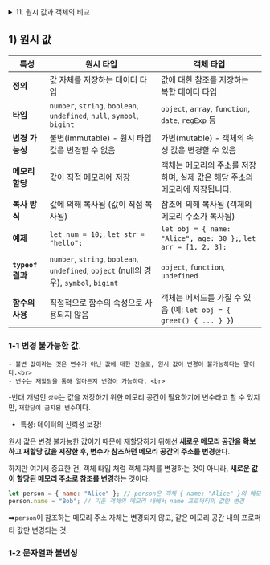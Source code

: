 <details>
<summary> 11. 원시 값과 객체의 비교</summary>

- 11.1 [원시 값](#원시값)
- 11.2 [객체](#객체)
</details>

## 1) 원시 값

| **특성**          | **원시 타입**                                                                 | **객체 타입**                                                                            |
|-------------------|--------------------------------------------------------------------------------|-----------------------------------------------------------------------------------------|
| **정의**          | 값 자체를 저장하는 데이터 타입                                                     | 값에 대한 참조를 저장하는 복합 데이터 타입                                               |
| **타입**          | `number`, `string`, `boolean`, `undefined`, `null`, `symbol`, `bigint`         | `object`, `array`, `function`, `date`, `regExp` 등                                       |
| **변경 가능성**   | 불변(immutable) - 원시 타입 값은 변경할 수 없음                                    | 가변(mutable) - 객체의 속성 값은 변경할 수 있음                                          |
| **메모리 할당**   | 값이 직접 메모리에 저장                                                             | 객체는 메모리의 주소를 저장하며, 실제 값은 해당 주소의 메모리에 저장됩니다.             |
| **복사 방식**     | 값에 의해 복사됨 (값이 직접 복사됨)                                                 | 참조에 의해 복사됨 (객체의 메모리 주소가 복사됨)                                        |
| **예제**          | `let num = 10;`, `let str = "hello";`                                              | `let obj = { name: "Alice", age: 30 };`, `let arr = [1, 2, 3];`                        |
| **`typeof` 결과** | `number`, `string`, `boolean`, `undefined`, `object` (null의 경우), `symbol`, `bigint` | `object`, `function`, `undefined`                                                       |
| **함수의 사용**   | 직접적으로 함수의 속성으로 사용되지 않음                                           | 객체는 메서드를 가질 수 있음 (예: `let obj = { greet() { ... } }`)                       |

### 1-1 변경 불가능한 값.
    - 불변 값이라는 것은 변수가 아닌 값에 대한 진술로, 원시 값이 변경이 불가능하다는 말이다.<br> 
    - 변수는 재할당을 통해 얼마든지 변경이 가능하다. <br>
 -반대 개념인 `상수`는 값을 저장하기 위한 메모리 공간이 필요하기에 변수라고 할 수 있지만, `재할당이 금지된 변수`이다. 

- 특성: 데이터의 신뢰성 보장!

원시 값은 변경 불가능한 값이기 때문에 재할당하기 위해선 **새로운 메모리 공간을 확보하고 재할당 값을 저장한 후, 변수가 참조하던 메모리 공간의 주소를 변경**한다.

하지만 여기서 중요한 건, 객체 타입 처럼 객체 자체를 변경하는 것이 아니라, **새로운 값이 할당된 메모리 주소로 참조를 변경**하는 것이다.

```javascript
let person = { name: "Alice" }; // person은 객체 { name: "Alice" }의 메모리 주소를 참조
person.name = "Bob"; // 기존 객체의 메모리 내에서 name 프로퍼티의 값만 변경
```
➡️`person`이 참조하는 메모리 주소 자체는 변경되지 않고, 같은 메모리 공간 내의 프로퍼티 값만 변경되는 것.

### 1-2 문자열과 불변성
